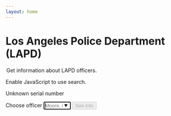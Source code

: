 ```yaml
---
layout: home
---
```


# Los Angeles Police Department (LAPD)

<form id='lapdSearch' novalidate class="usa-form">
  <legend class="usa-legend">
    Get information about LAPD officers.
  </legend>
  <noscript>
    <div class="usa-alert usa-alert--error usa-alert--slim">
      <div class="usa-alert__body">
        <p class="usa-alert__text">
          Enable JavaScript to use search.
        </p>
      </div>
    </div>
  </noscript>

  <div id="not-found-error" class="usa-alert usa-alert--error display-none">
    <div class="usa-alert__body">
      <p class="error usa-alert__text">
        Unknown serial number
      </p>
    </div>
  </div>
  <label class="usa-label" for="serial-number">Choose officer</label>
  <input
    class="usa-input"
    id="serial-number"
    name="serial-number"
    type="text"
    autocomplete="off"
    autocapitalize="off"
    autocorrect="off"
    autofocus="true"
    required="required"
    size=6
    placeholder="Moore, Michel R"
    pattern="\d{5}"
    list="lapd-serial-numbers"
  />

  <datalist id="lapd-serial-numbers">
    {% for cop in site.data['us']['ca']['police']['los_angeles']['roster-2022-08-20'] %}
      <option value="{{ cop['SerialNo'] }}" label="{{ cop['EmployeeName'] }}"/>
    {% endfor %}
  </datalist>

  <input class="usa-button" type="submit" disabled value="See info" />
</form>

<script>
  const form = document.getElementById('lapdSearch')
  const serialNumberField = form.querySelector('input#serial-number')
  const notFoundError = document.getElementById('not-found-error')
  const searchButton = form.querySelector('input[type="submit"]')

  const knownSerialNumbers =
    Array.from(document.getElementById('lapd-serial-numbers').options)
    .map(option => option.value)

  function findLapdCop(event) {
    event.preventDefault()

    const serialNumber = event.target.querySelector('#serial-number').value

    if (knownSerialNumbers.includes(serialNumber)) {
      const path = `/us/ca/police/los_angeles/${serialNumber}`
      window.location.assign(path)
    } else {
      notFoundError.classList.remove('display-none')
    }
  }

  function validateSerialNumber(event) {
    notFoundError.classList.add('display-none')

    if (serialNumberField.validity.valid) {
      searchButton.disabled = false
    } else {
      searchButton.disabled = true
    }
  }

  form.addEventListener('submit', findLapdCop)
  serialNumberField.addEventListener('input', validateSerialNumber)
</script>
